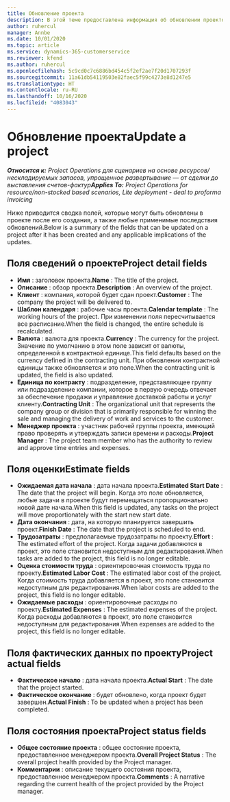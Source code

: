 ```yaml
---
title: Обновление проекта
description: В этой теме предоставлена информация об обновлении проектов в Project Operations.
author: ruhercul
manager: Annbe
ms.date: 10/01/2020
ms.topic: article
ms.service: dynamics-365-customerservice
ms.reviewer: kfend
ms.author: ruhercul
ms.openlocfilehash: 5c9cd0c7c6886bd454c5f2ef2ae7f20d1707293f
ms.sourcegitcommit: 11a61db54119503e82faec5f99c4273e8d1247e5
ms.translationtype: HT
ms.contentlocale: ru-RU
ms.lasthandoff: 10/16/2020
ms.locfileid: "4083043"
---
```

# <a name="update-a-project"></a><span data-ttu-id="6b714-103">Обновление проекта</span><span class="sxs-lookup"><span data-stu-id="6b714-103">Update a project</span></span>

<span data-ttu-id="6b714-104">_**Относится к:** Project Operations для сценариев на основе ресурсов/нескладируемых запасов, упрощенное развертывание — от сделки до выставления счетов-фактур_</span><span class="sxs-lookup"><span data-stu-id="6b714-104">_**Applies To:** Project Operations for resource/non-stocked based scenarios, Lite deployment - deal to proforma invoicing_</span></span>

<span data-ttu-id="6b714-105">Ниже приводится сводка полей, которые могут быть обновлены в проекте после его создания, а также любые применимые последствия обновлений.</span><span class="sxs-lookup"><span data-stu-id="6b714-105">Below is a summary of the fields that can be updated on a project after it has been created and any applicable implications of the updates.</span></span>

## <a name="project-detail-fields"></a><span data-ttu-id="6b714-106">Поля сведений о проекте</span><span class="sxs-lookup"><span data-stu-id="6b714-106">Project detail fields</span></span>

- <span data-ttu-id="6b714-107">**Имя** : заголовок проекта.</span><span class="sxs-lookup"><span data-stu-id="6b714-107">**Name** : The title of the project.</span></span>
- <span data-ttu-id="6b714-108">**Описание** : обзор проекта.</span><span class="sxs-lookup"><span data-stu-id="6b714-108">**Description** : An overview of the project.</span></span>
- <span data-ttu-id="6b714-109">**Клиент** : компания, которой будет сдан проект.</span><span class="sxs-lookup"><span data-stu-id="6b714-109">**Customer** : The company the project will be delivered to.</span></span>
- <span data-ttu-id="6b714-110">**Шаблон календаря** : рабочие часы проекта.</span><span class="sxs-lookup"><span data-stu-id="6b714-110">**Calendar template** : The working hours of the project.</span></span> <span data-ttu-id="6b714-111">При изменении поля пересчитывается все расписание.</span><span class="sxs-lookup"><span data-stu-id="6b714-111">When the field is changed, the entire schedule is recalculated.</span></span>
- <span data-ttu-id="6b714-112">**Валюта** : валюта для проекта.</span><span class="sxs-lookup"><span data-stu-id="6b714-112">**Currency** : The currency for the project.</span></span> <span data-ttu-id="6b714-113">Значение по умолчанию в этом поле зависит от валюты, определенной в контрактной единице.</span><span class="sxs-lookup"><span data-stu-id="6b714-113">This field defaults based on the currency defined in the contracting unit.</span></span> <span data-ttu-id="6b714-114">При обновлении контрактной единицы также обновляется и это поле.</span><span class="sxs-lookup"><span data-stu-id="6b714-114">When the contracting unit is updated, the field is also updated.</span></span>
- <span data-ttu-id="6b714-115">**Единица по контракту** : подразделение, представляющее группу или подразделение компании, которое в первую очередь отвечает за обеспечение продажи и управление доставкой работы и услуг клиенту.</span><span class="sxs-lookup"><span data-stu-id="6b714-115">**Contracting Unit** : The organizational unit that represents the company group or division that is primarily responsible for winning the sale and managing the delivery of work and services to the customer.</span></span> 
- <span data-ttu-id="6b714-116">**Менеджер проекта** : участник рабочей группы проекта, имеющий право проверять и утверждать записи времени и расходы.</span><span class="sxs-lookup"><span data-stu-id="6b714-116">**Project Manager** : The project team member who has the authority to review and approve time entries and expenses.</span></span>

## <a name="estimate-fields"></a><span data-ttu-id="6b714-117">Поля оценки</span><span class="sxs-lookup"><span data-stu-id="6b714-117">Estimate fields</span></span>

- <span data-ttu-id="6b714-118">**Ожидаемая дата начала** : дата начала проекта.</span><span class="sxs-lookup"><span data-stu-id="6b714-118">**Estimated Start Date** : The date that the project will begin.</span></span> <span data-ttu-id="6b714-119">Когда это поле обновляется, любые задачи в проекте будут перемещаться пропорционально новой дате начала.</span><span class="sxs-lookup"><span data-stu-id="6b714-119">When this field is updated, any tasks on the project will move proportionately with the start new start date.</span></span>
- <span data-ttu-id="6b714-120">**Дата окончания** : дата, на которую планируется завершить проект.</span><span class="sxs-lookup"><span data-stu-id="6b714-120">**Finish Date** : The date that the project is scheduled to end.</span></span>
- <span data-ttu-id="6b714-121">**Трудозатраты** : предполагаемые трудозатраты по проекту.</span><span class="sxs-lookup"><span data-stu-id="6b714-121">**Effort** : The estimated effort of the project.</span></span> <span data-ttu-id="6b714-122">Когда задачи добавляются в проект, это поле становится недоступным для редактирования.</span><span class="sxs-lookup"><span data-stu-id="6b714-122">When tasks are added to the project, this field is no longer editable.</span></span>
- <span data-ttu-id="6b714-123">**Оценка стоимости труда** : ориентировочная стоимость труда по проекту.</span><span class="sxs-lookup"><span data-stu-id="6b714-123">**Estimated Labor Cost** : The estimated labor cost of the project.</span></span> <span data-ttu-id="6b714-124">Когда стоимость труда добавляется в проект, это поле становится недоступным для редактирования.</span><span class="sxs-lookup"><span data-stu-id="6b714-124">When labor costs are added to the project, this field is no longer editable.</span></span>
- <span data-ttu-id="6b714-125">**Ожидаемые расходы** : ориентировочные расходы по проекту.</span><span class="sxs-lookup"><span data-stu-id="6b714-125">**Estimated Expenses** : The estimated expenses of the project.</span></span> <span data-ttu-id="6b714-126">Когда расходы добавляются в проект, это поле становится недоступным для редактирования.</span><span class="sxs-lookup"><span data-stu-id="6b714-126">When expenses are added to the project, this field is no longer editable.</span></span>

## <a name="project-actual-fields"></a><span data-ttu-id="6b714-127">Поля фактических данных по проекту</span><span class="sxs-lookup"><span data-stu-id="6b714-127">Project actual fields</span></span>
- <span data-ttu-id="6b714-128">**Фактическое начало** : дата начала проекта.</span><span class="sxs-lookup"><span data-stu-id="6b714-128">**Actual Start** : The date that the project started.</span></span>
- <span data-ttu-id="6b714-129">**Фактическое окончание** : будет обновлено, когда проект будет завершен.</span><span class="sxs-lookup"><span data-stu-id="6b714-129">**Actual Finish** : To be updated when a project has been completed.</span></span>

## <a name="project-status-fields"></a><span data-ttu-id="6b714-130">Поля состояния проекта</span><span class="sxs-lookup"><span data-stu-id="6b714-130">Project status fields</span></span>

- <span data-ttu-id="6b714-131">**Общее состояние проекта** : общее состояние проекта, предоставленное менеджером проекта.</span><span class="sxs-lookup"><span data-stu-id="6b714-131">**Overall Project Status** : The overall project health provided by the Project manager.</span></span>
- <span data-ttu-id="6b714-132">**Комментарии** : описание текущего состояния проекта, предоставленное менеджером проекта.</span><span class="sxs-lookup"><span data-stu-id="6b714-132">**Comments** : A narrative regarding the current health of the project provided by the Project manager.</span></span>

